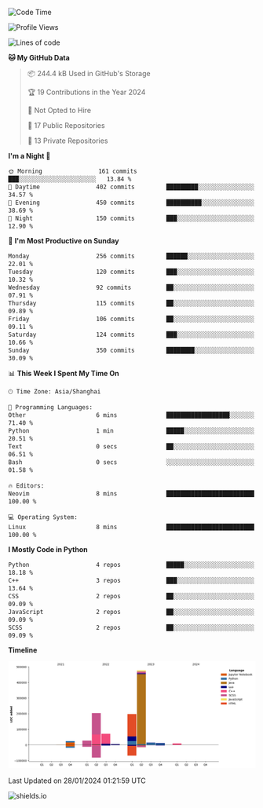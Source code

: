 <!--START_SECTION:waka-->
![Code Time](http://img.shields.io/badge/Code%20Time-373%20hrs%2026%20mins-blue)

![Profile Views](http://img.shields.io/badge/Profile%20Views-0-blue)

![Lines of code](https://img.shields.io/badge/From%20Hello%20World%20I%27ve%20Written-1.0%20million%20lines%20of%20code-blue)

**🐱 My GitHub Data** 

> 📦 244.4 kB Used in GitHub's Storage 
 > 
> 🏆 19 Contributions in the Year 2024
 > 
> 🚫 Not Opted to Hire
 > 
> 📜 17 Public Repositories 
 > 
> 🔑 13 Private Repositories 
 > 
**I'm a Night 🦉** 

```text
🌞 Morning                161 commits         ███░░░░░░░░░░░░░░░░░░░░░░   13.84 % 
🌆 Daytime                402 commits         █████████░░░░░░░░░░░░░░░░   34.57 % 
🌃 Evening                450 commits         ██████████░░░░░░░░░░░░░░░   38.69 % 
🌙 Night                  150 commits         ███░░░░░░░░░░░░░░░░░░░░░░   12.90 % 
```
📅 **I'm Most Productive on Sunday** 

```text
Monday                   256 commits         ██████░░░░░░░░░░░░░░░░░░░   22.01 % 
Tuesday                  120 commits         ███░░░░░░░░░░░░░░░░░░░░░░   10.32 % 
Wednesday                92 commits          ██░░░░░░░░░░░░░░░░░░░░░░░   07.91 % 
Thursday                 115 commits         ██░░░░░░░░░░░░░░░░░░░░░░░   09.89 % 
Friday                   106 commits         ██░░░░░░░░░░░░░░░░░░░░░░░   09.11 % 
Saturday                 124 commits         ███░░░░░░░░░░░░░░░░░░░░░░   10.66 % 
Sunday                   350 commits         ████████░░░░░░░░░░░░░░░░░   30.09 % 
```


📊 **This Week I Spent My Time On** 

```text
🕑︎ Time Zone: Asia/Shanghai

💬 Programming Languages: 
Other                    6 mins              ██████████████████░░░░░░░   71.40 % 
Python                   1 min               █████░░░░░░░░░░░░░░░░░░░░   20.51 % 
Text                     0 secs              ██░░░░░░░░░░░░░░░░░░░░░░░   06.51 % 
Bash                     0 secs              ░░░░░░░░░░░░░░░░░░░░░░░░░   01.58 % 

🔥 Editors: 
Neovim                   8 mins              █████████████████████████   100.00 % 

💻 Operating System: 
Linux                    8 mins              █████████████████████████   100.00 % 
```

**I Mostly Code in Python** 

```text
Python                   4 repos             █████░░░░░░░░░░░░░░░░░░░░   18.18 % 
C++                      3 repos             ███░░░░░░░░░░░░░░░░░░░░░░   13.64 % 
CSS                      2 repos             ██░░░░░░░░░░░░░░░░░░░░░░░   09.09 % 
JavaScript               2 repos             ██░░░░░░░░░░░░░░░░░░░░░░░   09.09 % 
SCSS                     2 repos             ██░░░░░░░░░░░░░░░░░░░░░░░   09.09 % 
```



**Timeline**

![Lines of Code chart](https://raw.githubusercontent.com/kopp4/kopp4/main/assets/bar_graph.png)


 Last Updated on 28/01/2024 01:21:59 UTC
<!--END_SECTION:waka-->
![shields.io](https://img.shields.io/github/commit-activity/w/kopp4/kopp4?color=g&label=abusing%20bot&style=flat-square)
